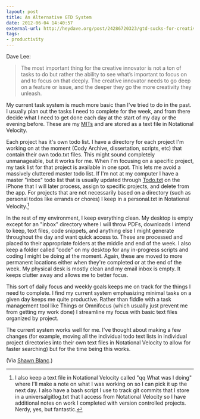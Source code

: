 ```yaml
---
layout: post
title: An Alternative GTD System
date: 2012-06-04 14:40:57
external-url: http://heydave.org/post/24286720323/gtd-sucks-for-creative-work-heres-an-alternative
tags:
- productivity
---
```


Dave Lee:

> The most important thing for the creative innovator is not a ton of tasks to do but rather the ability to see what’s important to focus on and to focus on that deeply. The creative innovator needs to go deep on a feature or issue, and the deeper they go the more creativity they unleash.

My current task system is much more basic than I've tried to do in the past. I usually plan out the tasks I need to complete for the week, and from there decide what I need to get done each day at the start of my day or the evening before. These are my [MITs](http://zenhabits.net/purpose-your-day-most-important-task/) and are stored as a text file in Notational Velocity.

Each project has it's own todo list. I have a directory for each project I'm working on at the moment (Cody Archive, dissertation, scripts, etc) that contain their own todo.txt files. This might sound completely unmanageable, but it works for me. When I'm focusing on a specific project, my task list for that project is available in one spot. This lets me avoid a massively cluttered master todo list. If I'm not at my computer I have a master "inbox" todo list that is usually updated through [Todo.txt](http://www.todotxt.com/) on the iPhone that I will later process, assign to specific projects, and delete from the app. For projects that are not necessarily based on a directory (such as personal todos like errands or chores) I keep in a personal.txt in Notational Velocity.[^nvwhat]

In the rest of my environment, I keep everything clean. My desktop is empty except for an "inbox" directory where I will throw PDFs, downloads I intend to keep, text files, code snippets, and anything else I might generate throughout the day and want quick access to. These are processed and placed to their appropriate folders at the middle and end of the week. I also keep a folder called "code" on my desktop for any in-progress scripts and coding I might be doing at the moment. Again, these are moved to more permanent locations either when they're completed or at the end of the week. My physical desk is mostly clean and my email inbox is empty. It keeps clutter away and allows me to better focus. 

This sort of daily focus and weekly goals keeps me on track for the things I need to complete. I find my current system emphasizing minimal tasks on a given day keeps me quite productive. Rather than fiddle with a task management tool like Things or Omnifocus (which usually just prevent me from getting my work done) I streamline my focus with basic text files organized by project.

The current system works well for me. I've thought about making a few changes (for example, moving all the individual todo text lists in individual project directories into their own text files in Notational Velocity to allow for faster searching) but for the time being this works.

(Via [Shawn Blanc](http://shawnblanc.net/2012/06/dave-lee-gtd/).)

[^nvwhat]: I also keep a text file in Notational Velocity called "qq What was I doing" where I'll make a note on what I was working on so I can pick it up the next day. I also have a bash script I use to track git commits that I store in a universalgitlog.txt that I access from Notational Velocity so I have additional notes on work I completed with version controlled projects. Nerdy, yes, but fantastic.